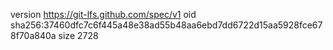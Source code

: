 version https://git-lfs.github.com/spec/v1
oid sha256:37460dfc7c6f445a48e38ad55b48aa6ebd7dd6722d15aa5928fce678f70a840a
size 2728
